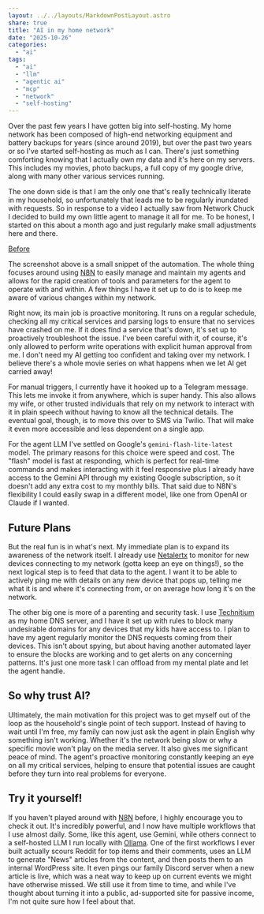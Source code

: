 ```yaml
---
layout: ../../layouts/MarkdownPostLayout.astro
share: true
title: "AI in my home network"
date: "2025-10-26" 
categories:
  - "ai"
tags:
  - "ai"
  - "llm"
  - "agentic ai"
  - "mcp"
  - "network"
  - "self-hosting"
---
```


Over the past few years I have gotten big into self-hosting.  My home network has been composed of high-end networking equipment and battery backups for years (since around 2019), but over the past two years or so I've started self-hosting as much as I can.  There's just something comforting knowing that I actually own my data and it's here on my servers.  This includes my movies, photo backups, a full copy of my google drive, along with many other various services running.  

The one down side is that I am the only one that's really technically literate in my household, so unfortunately that leads me to be regularly inundated with requests.  So in response to a video I actually saw from Network Chuck I decided to build my own little agent to manage it all for me.   To be honest, I started on this about a month ago and just regularly make small adjustments here and there.

[Before](../assets/img/posts/ai-in-home-network/Screenshot-2025-10-26-174837.png)

The screenshot above is a small snippet of the automation. The whole thing focuses around using [N8N](https://n8n.io) to easily manage and maintain my agents and allows for the rapid creation of tools and parameters for the agent to operate with and within. A few things I have it set up to do is to keep me aware of various changes within my network.

Right now, its main job is proactive monitoring. It runs on a regular schedule, checking all my critical services and parsing logs to ensure that no services have crashed on me. If it does find a service that's down, it's set up to proactively troubleshoot the issue. I've been careful with it, of course, it's only allowed to perform write operations with explicit human approval from me. I don't need my AI getting too confident and taking over my network.  I believe there's a whole movie series on what happens when we let AI get carried away!

For manual triggers, I currently have it hooked up to a Telegram message. This lets me invoke it from anywhere, which is super handy.  This also allows my wife, or other trusted individuals that rely on my network to interact with it in plain speech without having to know all the technical details. The eventual goal, though, is to move this over to SMS via Twilio. That will make it even more accessible and less dependent on a single app.

For the agent LLM I've settled on Google's `gemini-flash-lite-latest` model. The primary reasons for this choice were speed and cost. The "flash" model is fast at responding, which is perfect for real-time commands and makes interacting with it feel responsive plus I already have access to the Gemini API through my existing Google subscription, so it doesn't add any extra cost to my monthly bills. That said due to N8N's flexibility I could easily swap in a different model, like one from OpenAI or Claude if I wanted.

## Future Plans

But the real fun is in what's next. My immediate plan is to expand its awareness of the network itself. I already use [Netalertx](https://netalertx.com) to monitor for new devices connecting to my network (gotta keep an eye on things!), so the next logical step is to feed that data to the agent. I want it to be able to actively ping me with details on any new device that pops up, telling me what it is and where it's connecting from, or on average how long it's on the network.

The other big one is more of a parenting and security task. I use [Technitium](https://technitium.com/dns/) as my home DNS server, and I have it set up with rules to block many undesirable domains for any devices that my kids have access to. I plan to have my agent regularly monitor the DNS requests coming from their devices. This isn't about spying, but about having another automated layer to ensure the blocks are working and to get alerts on any concerning patterns. It's just one more task I can offload from my mental plate and let the agent handle.

## So why trust AI?

Ultimately, the main motivation for this project was to get myself out of the loop as the household's single point of tech support. Instead of having to wait until I'm free, my family can now just ask the agent in plain English why something isn't working. Whether it's the network being slow or why a specific movie won't play on the media server. It also gives me significant peace of mind. The agent's proactive monitoring constantly keeping an eye on all my critical services, helping to ensure that potential issues are caught before they turn into real problems for everyone.

## Try it yourself!

If you haven't played around with [N8N](https://n8n.io) before, I highly encourage you to check it out. It's incredibly powerful, and I now have multiple workflows that I use almost daily. Some, like this agent, use Gemini, while others connect to a self-hosted LLM I run locally with [Ollama](https://ollama.com). One of the first workflows I ever built actually scours Reddit for top items and their comments, uses an LLM to generate "News" articles from the content, and then posts them to an internal WordPress site. It even pings our family Discord server when a new article is live, which was a neat way to keep up on current events we might have otherwise missed. We still use it from time to time, and while I've thought about turning it into a public, ad-supported site for passive income, I'm not quite sure how I feel about that.